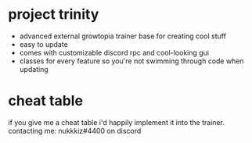 # project trinity
- advanced external growtopia trainer base for creating cool stuff
- easy to update
- comes with customizable discord rpc and cool-looking gui
- classes for every feature so you're not swimming through code when updating
# cheat table
if you give me a cheat table i'd happily implement it into the trainer.
contacting me: nukkkiz#4400 on discord
